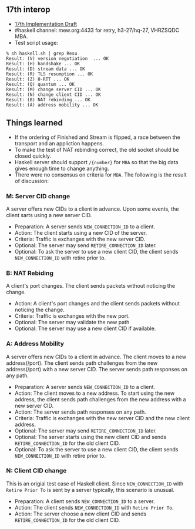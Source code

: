 ## 17th interop

- [17th Implementation Draft](https://github.com/quicwg/base-drafts/wiki/17th-Implementation-Draft)
- #haskell channel: mew.org:4433 for retry, h3-27/hq-27, VHRZSQDC MBA.
- Test script usage:

```
% sh haskell.sh | grep Resu               
Result: (V) version negotiation  ... OK
Result: (H) handshake ... OK
Result: (D) stream data ... OK
Result: (R) TLS resumption ... OK
Result: (Z) 0-RTT ... OK
Result: (Q) quantum ... OK
Result: (M) change server CID ... OK
Result: (N) change client CID ... OK
Result: (B) NAT rebinding ... OK
Result: (A) address mobility ... OK
```

## Things learned

- If the ordering of Finished and Stream is flipped, a race between the transport and an appliction happens.
- To make the test of NAT rebinding correct, the old socket should be closed quickly.
- Haskell server should support `/{number}` for `MBA` so that the big data gives enough time to change anything.
- There were no consensus on criteria for `MBA`. The following is the result of discussion:

### M: Server CID change

A server offers new CIDs to a client in advance. Upon some events, the client sarts using a new server CID.

- Preparation: A server sends `NEW_CONNECTION_ID` to a client.
- Action: The client starts using a new CID of the server.
- Criteria: Traffic is exchanges with the new server CID.
- Optional: The server may send `RETIRE_CONNECTION_ID` later.
- Optional: To ask the server to use a new client CID, the client sends `NEW_CONNECTION_ID` with retire prior to.

### B: NAT Rebiding

A client's port changes. The client sends packets without noticing the change.

- Action: A client's port changes and the client sends packets without noticing the change.
- Criteria: Traffic is exchanges with the new port.
- Optional: The server may validate the new path
- Optional: The server may use a new client CID if available.

### A: Address Mobility

A server offers new CIDs to a client in advance. The client moves to a new address(/port). The client sends path challenges from the new address(/port) with a new server CID. The server sends path responses on any path.

- Preparation: A server sends `NEW_CONNECTION_ID` to a client.
- Action: The client moves to a new address. To start using the new address, the client sends path challenges from the new address with a new server CID.
- Action: The server sends path responses on any path.
- Criteria: Traffic is exchanges with the new server CID and the new client address.
- Optional: The server may send `RETIRE_CONNECTION_ID` later.
- Optional: The server starts using the new client CID and sends `RETIRE_CONNECTION_ID` for the old client CID.
- Optional: To ask the server to use a new client CID, the client sends `NEW_CONNECTION_ID` with retire prior to.

### N: Client CID change

This is an origial test case of Haskell client. Since `NEW_CONNECTION_ID` with `Retire Prior To` is sent by a server typically, this scenario is unusual.

- Preparation: A client sends `NEW_CONNECTION_ID` to a server.
- Action: The client sends `NEW_CONNECTION_ID` with `Retire Prior To`.
- Action: The server choose a new client CID and sends `RETIRE_CONNECTION_ID` for the old client CID.
